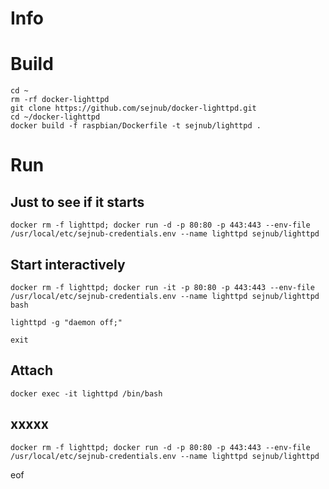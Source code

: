 # Info

# Build

````
cd ~
rm -rf docker-lighttpd
git clone https://github.com/sejnub/docker-lighttpd.git
cd ~/docker-lighttpd 
docker build -f raspbian/Dockerfile -t sejnub/lighttpd .
````


# Run

## Just to see if it starts
````
docker rm -f lighttpd; docker run -d -p 80:80 -p 443:443 --env-file /usr/local/etc/sejnub-credentials.env --name lighttpd sejnub/lighttpd
````

## Start interactively
````
docker rm -f lighttpd; docker run -it -p 80:80 -p 443:443 --env-file /usr/local/etc/sejnub-credentials.env --name lighttpd sejnub/lighttpd bash

lighttpd -g "daemon off;"

exit

````

## Attach

````
docker exec -it lighttpd /bin/bash
````

## xxxxx
````
docker rm -f lighttpd; docker run -d -p 80:80 -p 443:443 --env-file /usr/local/etc/sejnub-credentials.env --name lighttpd sejnub/lighttpd
````




eof
